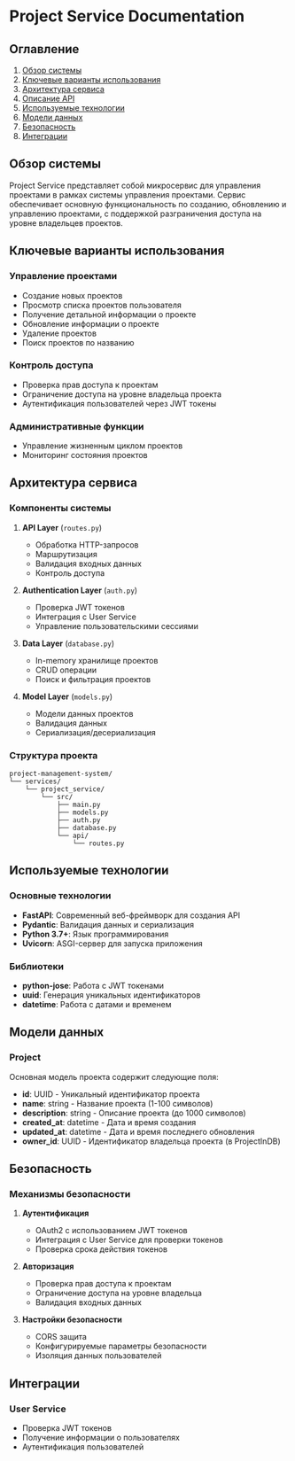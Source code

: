 # Project Service Documentation

## Оглавление
1. [Обзор системы](#обзор-системы)
2. [Ключевые варианты использования](#ключевые-варианты-использования)
3. [Архитектура сервиса](#архитектура-сервиса)
4. [Описание API](#описание-api)
5. [Используемые технологии](#используемые-технологии)
6. [Модели данных](#модели-данных)
7. [Безопасность](#безопасность)
8. [Интеграции](#интеграции)

## Обзор системы
Project Service представляет собой микросервис для управления проектами в рамках системы управления проектами. Сервис обеспечивает основную функциональность по созданию, обновлению и управлению проектами, с поддержкой разграничения доступа на уровне владельцев проектов.

## Ключевые варианты использования

### Управление проектами
- Создание новых проектов
- Просмотр списка проектов пользователя
- Получение детальной информации о проекте
- Обновление информации о проекте
- Удаление проектов
- Поиск проектов по названию

### Контроль доступа
- Проверка прав доступа к проектам
- Ограничение доступа на уровне владельца проекта
- Аутентификация пользователей через JWT токены

### Административные функции
- Управление жизненным циклом проектов
- Мониторинг состояния проектов

## Архитектура сервиса

### Компоненты системы

1. **API Layer** (`routes.py`)
   - Обработка HTTP-запросов
   - Маршрутизация
   - Валидация входных данных
   - Контроль доступа

2. **Authentication Layer** (`auth.py`)
   - Проверка JWT токенов
   - Интеграция с User Service
   - Управление пользовательскими сессиями

3. **Data Layer** (`database.py`)
   - In-memory хранилище проектов
   - CRUD операции
   - Поиск и фильтрация проектов

4. **Model Layer** (`models.py`)
   - Модели данных проектов
   - Валидация данных
   - Сериализация/десериализация

### Структура проекта
```
project-management-system/
└── services/
    └── project_service/
        └── src/
            ├── main.py
            ├── models.py
            ├── auth.py
            ├── database.py
            └── api/
                └── routes.py
```

## Используемые технологии

### Основные технологии
- **FastAPI**: Современный веб-фреймворк для создания API
- **Pydantic**: Валидация данных и сериализация
- **Python 3.7+**: Язык программирования
- **Uvicorn**: ASGI-сервер для запуска приложения

### Библиотеки
- **python-jose**: Работа с JWT токенами
- **uuid**: Генерация уникальных идентификаторов
- **datetime**: Работа с датами и временем

## Модели данных

### Project
Основная модель проекта содержит следующие поля:
- **id**: UUID - Уникальный идентификатор проекта
- **name**: string - Название проекта (1-100 символов)
- **description**: string - Описание проекта (до 1000 символов)
- **created_at**: datetime - Дата и время создания
- **updated_at**: datetime - Дата и время последнего обновления
- **owner_id**: UUID - Идентификатор владельца проекта (в ProjectInDB)

## Безопасность

### Механизмы безопасности
1. **Аутентификация**
   - OAuth2 с использованием JWT токенов
   - Интеграция с User Service для проверки токенов
   - Проверка срока действия токенов

2. **Авторизация**
   - Проверка прав доступа к проектам
   - Ограничение доступа на уровне владельца
   - Валидация входных данных

3. **Настройки безопасности**
   - CORS защита
   - Конфигурируемые параметры безопасности
   - Изоляция данных пользователей

## Интеграции

### User Service
- Проверка JWT токенов
- Получение информации о пользователях
- Аутентификация пользователей
